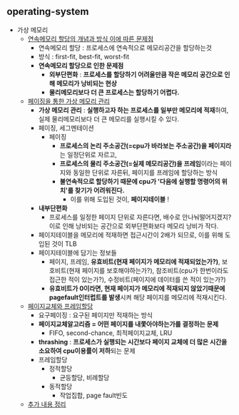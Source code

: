 ## operating-system
- 가상 메모리
  - [연속메모리 할당의 개념과 방식 이에 따른 문제점](https://github.com/Suxxxxhyun/computer-science-archive/blob/main/os/part5/os-learning-log(1).md)
    - 연속메모리 할당 : 프로세스에 연속적으로 메모리공간을 할당하는것
    - 방식 : first-fit, best-fit, worst-fit
    - **연속메모리 할당으로 인한 문제점**
      - **외부단편화** : **프로세스를 할당하기 어려울만큼 작은 메모리 공간으로 인해 메모리가 낭비되는 현상**
      - **물리메모리보다 더 큰 프로세스는 할당하기 어렵다.**
  - [페이징을 통한 가상 메모리 관리](https://github.com/Suxxxxhyun/computer-science-archive/blob/main/os/part5/os-learning-log(2).md)
    - **가상 메모리 관리** : **실행하고자 하는 프로세스를 일부만 메모리에 적재**하여, 실제 물리메모리보다 더 큰 메모리를 실행시킬 수 있다.
    - 페이징, 세그멘테이션
      - 페이징
        - **프로세스의 논리 주소공간(=cpu가 바라보는 주소공간)을 페이지라**는 일정단위로 자르고, 
        - **프로세스의 물리 주소공간(=실제 메모리공간)을 프레임**이라는 페이지와 동일한 단위로 자른뒤, 페이지를 프레임에 할당하는 방식
        - **불연속적으로 할당하기 때문에 cpu가 '다음에 실행할 명령어의 위치'를 찾기가 어려워진다.**
          - 이를 위해 도입된 것이, **페이지테이블** !
    - **내부단편화**
      - 프로세스를 일정한 페이지 단위로 자른다면, 배수로 안나눠떨어지겠지? 이로 인해 낭비되는 공간으로 외부단편화보다 메모리 낭비가 작다.
    - 페이지테이블을 메모리에 적재하면 접근시간이 2배가 되므로, 이를 위해 도입된 것이 TLB
    - 페이지테이블에 담기는 정보들
      - 페이지, 프레임, **유효비트(현재 페이지가 메모리에 적재되었는가?)**, 보호비트(현재 페이지를 보호해야하는가?), 참조비트(cpu가 한번이라도 접근한 적이 있는가?), 수정비트(페이지에 데이터를 쓴 적이 있는가?)
      - **유효비트가 0이라면, 현재 페이지가 메모리에 적재되지 않았기때문에 pagefault인터럽트를 발생**시켜 해당 페이지를 메모리에 적재시킨다.
  - [페이지교체와 프레임할당](https://github.com/Suxxxxhyun/computer-science-archive/blob/main/os/part5/os-learning-log(3).md)
    - 요구페이징 : 요구된 페이지만 적재하는 방식
    - **페이지교체알고리즘 = 어떤 페이지를 내쫓아야하는가를 결정하는 문제**
      - FIFO, second-chance, 최적페이지교체, LRU
    - **thrashing** : **프로세스가 실행되는 시간보다 페이지 교체에 더 많은 시간을 소요하여 cpu이용률이 저하**되는 문제
    - 프레임할당
      - 정적할당
        - 균등할당, 비례할당
      - 동적할당
        - 작업집합, page fault빈도
  - [추가 내용 정리]()
